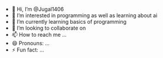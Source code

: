 - 👋 Hi, I’m @Jugal1406
- 👀 I’m interested in programming as well as learning about ai
- 🌱 I’m currently learning basics of programming 
- 💞️ I’m looking to collaborate on 
- 📫 How to reach me ...
- 😄 Pronouns: ...
- ⚡ Fun fact: ...

<!---
Jugal1406/Jugal1406 is a ✨ special ✨ repository because its `README.md` (this file) appears on your GitHub profile.
You can click the Preview link to take a look at your changes.
--->
